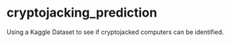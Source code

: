 # cryptojacking_prediction
 Using a Kaggle Dataset to see if cryptojacked computers can be identified.
